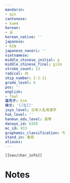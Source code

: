 ```yaml
---
mandarin:
- qín
cantonese:
- kam4
korean:
- 금
korean_native: ''
japanese:
- KIN
japanese_nanori: ''
vietnamese:
middle_chinese_initial: g
middle_chinese_final: ɣiɪm
stroke_count: 13
radical: 禸
skip_number: 2-2-11
grade_level: 6
pos: ''
english:
- fowl
羅馬字: kim
韓文: '[[킴]]'
joyo_level: 日本人名用漢字
hsk_level: ''
hanmun_edu_level: 高等
danayo_id: 6269
mc_id: 933
graphemic_classification: 今
stand_in: 禽鳥
aliases:
---
```

```meta-bind-embed
[[nav/char_info]]
```

# Notes
